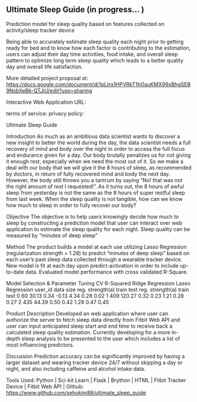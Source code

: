## Ultimate Sleep Guide (in progress... )



Prediction model for sleep quality based on features collected on activity/sleep tracker device



Being able to accurately estimate sleep quality each night prior to getting ready for bed and to know how each factor is contributing to the estimation, users can adjust their day time activities, food intake, and overall sleep pattern to optimize long term sleep quality which leads to a better quality day and overall life satisfaction.



More detailed project proposal at: 
https://docs.google.com/document/d/1pLIrq1HPVRkT1hOauKMX99xBhgSEB9NsbXeBk-QTJjU/edit?usp=sharing

Interactive Web Application URL: 


terms of service:
privacy policy:



Ultimate Sleep Guide                                                          


Introduction
As much as an ambitious data scientist wants to discover a new insight to better the world during the day, the data scientist needs a full recovery of mind and body over the night in order to access the full focus and endurance given for a day. Our body brutally penalizes us for not giving it enough rest, especially when we need the most out of it. So we make a deal with our body that we will give it the 8 hours of sleep, as recommended by doctors, in return of fully recovered mind and body the next day. However, the body still throws you a tantrum by saying “No! that was not the right amount of rest I requested!”. As it turns out, the 8 hours of awful sleep from yesterday is not the same as the 8 hours of super restful sleep from last week. When the sleep quality is not tangible, how can we know how much to sleep in order to fully recover our body? 

Objective
The objective is to help users knowingly decide how much to sleep by constructing a prediction model that user can interact over web application to estimate the sleep quality for each night. Sleep quality can be measured by “minutes of deep sleep”

Method
The product builds a model at each use utilizing Lasso Regression (regularization strength = 1.28) to predict “minutes of deep sleep” based on each user’s past sleep data collected through a wearable tracker device. New model is fit at each day upon predict-activation in order to include up-to-date data. Evaluated model performance with cross validated R-Square. 

Model Selection & Parameter Tuning
CV R-Squared
Ridge Regression
Lasso Regression
user_id
data size
reg. strength(a)
train
test
reg. strength(a)
train
test
0
60
30.13
0.34
-0.13
4.34
0.28
0.02
1
409
120.27
0.32
0.23
1.21
0.28
0.27
2
435
44.39
0.50
0.42
1.28
0.47
0.45

Product Description
Developed an web application where user can authorize the server to fetch sleep data directly from Fitbit Web API and user can input anticipated sleep start and end time to receive back a calculated sleep quality estimation. Currently developing for a more in-depth sleep analysis to be presented to the user which includes a list of most influencing predictors.

Discussion
Prediction accuracy can be significantly improved by having a larger dataset and wearing tracker device 24/7 without skipping a day or night, and also including caffeine and alcohol intake data.


Tools Used: 
Python | Sci-kit Learn | Flask | Brython | HTML | Fitbit Tracker Device | Fitbit Web API | 
Github:
https://www.github.com/sehokim88/ultimate_sleep_guide

